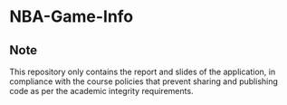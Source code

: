 # NBA-Game-Info

## Note 

This repository only contains the report and slides of the application, in compliance with the course policies that prevent sharing and publishing code as per the academic integrity requirements.
